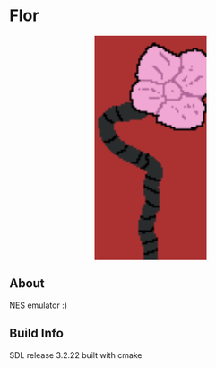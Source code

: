 # Flor
<p align="center">
<img src="Assets/Logo/flor.png" width="200" height="400" align="center"/>
</p>

## About
NES emulator :)

## Build Info
SDL release 3.2.22 built with cmake

